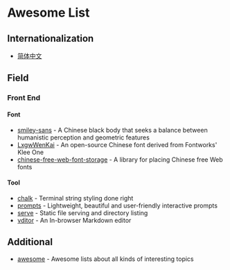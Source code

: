 # Awesome List

## Internationalization

- [简体中文](./README-CN.md)

## Field

### Front End

#### Font

- [smiley-sans](https://github.com/atelier-anchor/smiley-sans) - A Chinese black body that seeks a balance between humanistic perception and geometric features
- [LxgwWenKai](https://github.com/lxgw/LxgwWenKai) - An open-source Chinese font derived from Fontworks' Klee One
- [chinese-free-web-font-storage](https://github.com/KonghaYao/chinese-free-web-font-storage/tree/branch) -  A library for placing Chinese free Web fonts

#### Tool

- [chalk](https://github.com/chalk/chalk.git) -  Terminal string styling done right
- [prompts](https://github.com/terkelg/prompts.git) - Lightweight, beautiful and user-friendly interactive prompts
- [serve](https://github.com/vercel/serve.git) - Static file serving and directory listing
- [vditor](https://github.com/Vanessa219/vditor.git) - An In-browser Markdown editor

## Additional

- [awesome](https://github.com/sindresorhus/awesome) - Awesome lists about all kinds of interesting topics
